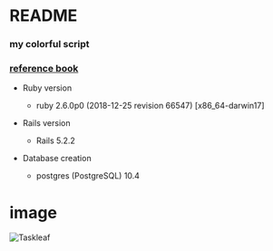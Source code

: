 # README


### my colorful script
### [reference book](https://www.amazon.co.jp/dp/B07JHQ9B5T/ref=dp-kindle-redirect?_encoding=UTF8&btkr=1)

* Ruby version
  * ruby 2.6.0p0 (2018-12-25 revision 66547) [x86_64-darwin17]
  
* Rails version
  * Rails 5.2.2

* Database creation
  * postgres (PostgreSQL) 10.4

# image
![Taskleaf](https://user-images.githubusercontent.com/30212629/54493604-3db62980-4915-11e9-9b1d-cdd8366e7917.png)
